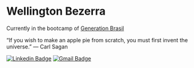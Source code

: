 # Wellington Bezerra

Currently in the bootcamp of [Generation Brasil](https://brazil.generation.org/)


“If you wish to make an apple pie from scratch, you must first invent the universe.” ― Carl Sagan

 
[![Linkedin Badge](https://img.shields.io/badge/-Wellington%20Bezerra-6633cc?style=flat-square&logo=Linkedin&logoColor=white&link=https://www.linkedin.com/in/wellington-bezerra-005139165/)](https://www.linkedin.com/in/wellington-bezerra-005139165/) 
[![Gmail Badge](https://img.shields.io/badge/-wellingtonsouza2504@gmail.com-6633cc?style=flat-square&logo=Gmail&logoColor=white&link=mailto:wellingtonsouza2504@gmail.com)](mailto:wellingtonsouza2504@gmail.com)

